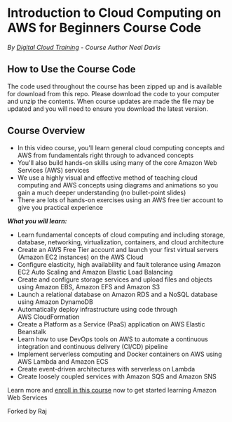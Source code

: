 # Introduction to Cloud Computing on AWS for Beginners Course Code
*By [Digital Cloud Training](https://digitalcloud.training/) - Course Author Neal Davis*

## How to Use the Course Code

The code used throughout the course has been zipped up and is available for download from this repo. Please download the code to your computer and unzip the contents. When course updates are made the file may be updated and you will need to ensure you download the latest version.

## Course Overview

- In this video course, you'll learn general cloud computing concepts and AWS from fundamentals right through to advanced concepts
- You'll also build hands-on skills using many of the core Amazon Web Services (AWS) services
- We use a highly visual and effective method of teaching cloud computing and AWS concepts using diagrams and animations so you gain a much deeper understanding (no bullet-point slides)
- There are lots of hands-on exercises using an AWS free tier account to give you practical experience

***What you will learn:***

- Learn fundamental concepts of cloud computing and including storage, database, networking, virtualization, containers, and cloud architecture
- Create an AWS Free Tier account and launch your first virtual servers (Amazon EC2 instances) on the AWS Cloud
- Configure elasticity, high availability and fault tolerance using Amazon EC2 Auto Scaling and Amazon Elastic Load Balancing
- Create and configure storage services and upload files and objects using Amazon EBS, Amazon EFS and Amazon S3
- Launch a relational database on Amazon RDS and a NoSQL database using Amazon DynamoDB
- Automatically deploy infrastructure using code through AWS CloudFormation
- Create a Platform as a Service (PaaS) application on AWS Elastic Beanstalk
- Learn how to use DevOps tools on AWS to automate a continuous integration and continuous delivery (CI/CD) pipeline
- Implement serverless computing and Docker containers on AWS using AWS Lambda and Amazon ECS
- Create event-driven architectures with serverless on Lambda
- Create loosely coupled services with Amazon SQS and Amazon SNS

Learn more and [enroll in this course](https://digitalcloud.training/cloud-computing-on-aws-for-beginners/) now to get started learning Amazon Web Services

Forked by Raj